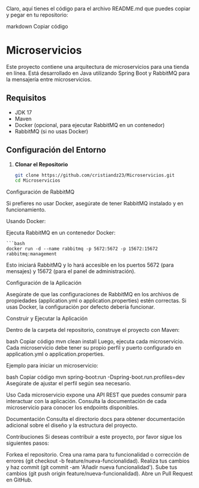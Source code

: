 Claro, aquí tienes el código para el archivo README.md que puedes copiar y pegar en tu repositorio:

markdown
Copiar código
# Microservicios

Este proyecto contiene una arquitectura de microservicios para una tienda en línea. Está desarrollado en Java utilizando Spring Boot y RabbitMQ para la mensajería entre microservicios.

## Requisitos

- JDK 17
- Maven
- Docker (opcional, para ejecutar RabbitMQ en un contenedor)
- RabbitMQ (si no usas Docker)

## Configuración del Entorno

1. **Clonar el Repositorio**

   ```bash
   git clone https://github.com/cristiandz23/Microservicios.git
   cd Microservicios
Configuración de RabbitMQ

Si prefieres no usar Docker, asegúrate de tener RabbitMQ instalado y en funcionamiento.

Usando Docker:

Ejecuta RabbitMQ en un contenedor Docker:

    ```bash
    docker run -d --name rabbitmq -p 5672:5672 -p 15672:15672 rabbitmq:management
    
Esto iniciará RabbitMQ y lo hará accesible en los puertos 5672 (para mensajes) y 15672 (para el panel de administración).

Configuración de la Aplicación

Asegúrate de que las configuraciones de RabbitMQ en los archivos de propiedades (application.yml o application.properties) estén correctas. Si usas Docker, la configuración por defecto debería funcionar.

Construir y Ejecutar la Aplicación

Dentro de la carpeta del repositorio, construye el proyecto con Maven:

bash
Copiar código
mvn clean install
Luego, ejecuta cada microservicio. Cada microservicio debe tener su propio perfil y puerto configurado en application.yml o application.properties.

Ejemplo para iniciar un microservicio:

bash
Copiar código
mvn spring-boot:run -Dspring-boot.run.profiles=dev
Asegúrate de ajustar el perfil según sea necesario.

Uso
Cada microservicio expone una API REST que puedes consumir para interactuar con la aplicación. Consulta la documentación de cada microservicio para conocer los endpoints disponibles.

Documentación
Consulta el directorio docs para obtener documentación adicional sobre el diseño y la estructura del proyecto.

Contribuciones
Si deseas contribuir a este proyecto, por favor sigue los siguientes pasos:

Forkea el repositorio.
Crea una rama para tu funcionalidad o corrección de errores (git checkout -b feature/nueva-funcionalidad).
Realiza tus cambios y haz commit (git commit -am 'Añadir nueva funcionalidad').
Sube tus cambios (git push origin feature/nueva-funcionalidad).
Abre un Pull Request en GitHub.

